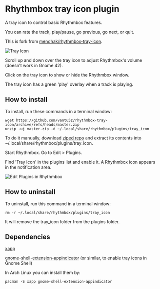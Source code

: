 Rhythmbox tray icon plugin
==========================

A tray icon to control basic Rhythmbox features.

You can rate the track, play/pause, go previous, go next, or quit.

This is fork from [mendhak/rhythmbox-tray-icon](https://github.com/mendhak/rhythmbox-tray-icon).

![Tray Icon](https://user-images.githubusercontent.com/8698003/163804315-da04932c-dd32-493a-85fd-c93b09df040c.png)

Scroll up and down over the tray icon to adjust Rhythmbox's volume (doesn't work in Gnome 42).

Click on the tray icon to show or hide the Rhythmbox window.

The tray icon has a green 'play' overlay when a track is playing.


How to install
-----------------

To install, run these commands in a terminal window:

    wget https://github.com/vantu5z/rhythmbox-tray-icon/archive/refs/heads/master.zip
    unzip -uj master.zip -d ~/.local/share/rhythmbox/plugins/tray_icon

To do it manually, download [ziped repo](https://github.com/vantu5z/rhythmbox-tray-icon/archive/refs/heads/master.zip) and extract its contents into ~/.local/share/rhythmbox/plugins/tray_icon.

Start Rhythmbox.  Go to Edit > Plugins.

Find 'Tray Icon' in the plugins list and enable it.  A Rhythmbox icon appears in the notification area.

![Edit Plugins in Rhythmbox](http://farm6.staticflickr.com/5197/7219640336_a97b998f63_o.png)


How to uninstall
-----------------

To uninstall, run this command in a terminal window:

    rm -r ~/.local/share/rhythmbox/plugins/tray_icon

It will remove the tray_icon folder from the plugins folder.

Dependencies
----------------

[xapp](https://github.com/linuxmint/xapp)

[gnome-shell-extension-appindicator](https://github.com/ubuntu/gnome-shell-extension-appindicator) (or similar, to enable tray icons in Gnome Shell)

In Arch Linux you can install them by:

    pacman -S xapp gnome-shell-extension-appindicator
